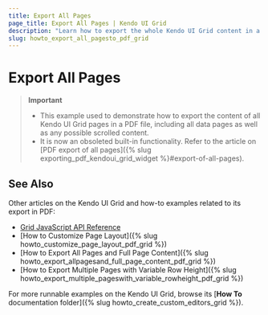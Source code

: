 ```yaml
---
title: Export All Pages
page_title: Export All Pages | Kendo UI Grid
description: "Learn how to export the whole Kendo UI Grid content in a PDF file."
slug: howto_export_all_pagesto_pdf_grid
---
```


# Export All Pages

> **Important**
> * This example used to demonstrate how to export the content of all Kendo UI Grid pages in a PDF file, including all data pages as well as any possible scrolled content.
> * It is now an obsoleted built-in functionality. Refer to the article on [PDF export of all pages]({% slug exporting_pdf_kendoui_grid_widget %}#export-of-all-pages).

## See Also

Other articles on the Kendo UI Grid and how-to examples related to its export in PDF:

* [Grid JavaScript API Reference](/api/javascript/ui/grid)
* [How to Customize Page Layout]({% slug howto_customize_page_layout_pdf_grid %})
* [How to Export All Pages and Full Page Content]({% slug howto_export_allpagesand_full_page_content_pdf_grid %})
* [How to Export Multiple Pages with Variable Row Height]({% slug howto_export_multiple_pageswith_variable_rowheight_pdf_grid %})

For more runnable examples on the Kendo UI Grid, browse its [**How To** documentation folder]({% slug howto_create_custom_editors_grid %}).
